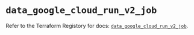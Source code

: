 # `data_google_cloud_run_v2_job`

Refer to the Terraform Registory for docs: [`data_google_cloud_run_v2_job`](https://registry.terraform.io/providers/hashicorp/google/5.5.0/docs/data-sources/cloud_run_v2_job).
